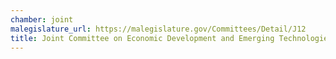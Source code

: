 ```yaml
---
chamber: joint
malegislature_url: https://malegislature.gov/Committees/Detail/J12
title: Joint Committee on Economic Development and Emerging Technologies
---
```

